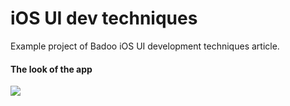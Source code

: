 # iOS UI dev techniques

Example project of Badoo iOS UI development techniques article.

#### The look of the app

![](ios-ui-dev-technique-example.gif)
